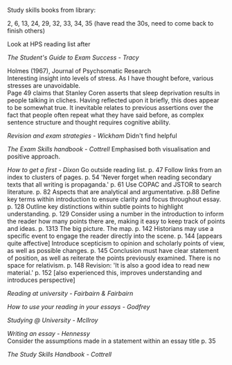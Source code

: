 Study skills books from library:

2, 6, 13, 24, 29, 32, 33, 34, 35 (have read the 30s, need to come back to finish others)

Look at HPS reading list after

<i>The Student's Guide to Exam Success - Tracy</i>

Holmes (1967), Journal of Psychsomatic Research<br>
  Interesting insight into levels of stress. As I have thought before, various stresses are unavoidable.<br>
  Page 49 claims that Stanley Coren asserts that sleep deprivation results in people talking in cliches. Having reflected upon it briefly, this does appear to be somewhat true. It inevitable relates to previous assertions over the fact that people often repeat what they have said before, as complex sentence structure and thought requires cognitive ability.
 
<i>Revision and exam strategies - Wickham</i>
  Didn't find helpful
  
<i>The Exam Skills handbook - Cottrell</i>
  Emphasised both visualisation and positive approach.
  
<i>How to get a first - Dixon </i>
  Go outside reading list. p. 47
  Follow links from an index to clusters of pages. p. 54
  'Never forget when reading secondary texts that all writing is propaganda.' p. 61
  Use COPAC and JSTOR to search literature. p. 82
  Aspects that are analytical and argumentative. p.88 
  Define key terms within introduction to ensure clarity and focus throughout essay. p. 128
  Outline key distinctions within subtle points to highlight understanding. p. 129
  Consider using a number in the introduction to inform the reader how many points there are, making it easy to keep track of points and ideas. p. 1313
  The big picture. The map. p. 142
  Historians may use a specific event to engage the reader directly into the scene. p. 144 [appears quite affective]
  Introduce scepticism to opinion and scholarly points of view, as well as possible changes. p. 145
  Conclusion must have clear statement of position, as well as reiterate the points previously examined. There is no space for relativism. p. 148
  Revision: 'It is also a good idea to read new material.' p. 152 [also experienced this, improves understanding and introduces perspective]
  
<i>Reading at university - Fairbairn & Fairbairn</i>



<i>How to use your reading in your essays - Godfrey</i>



<i>Studying @ University - McIlroy</i>



<i>Writing an essay - Hennessy </i><br>
Consider the assumptions made in a statement within an essay title p. 35



<i>The Study Skills Handbook - Cottrell</i>
